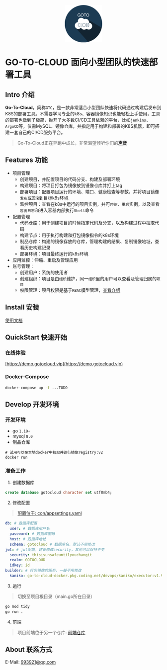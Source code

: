 
<div align="center">
<img alt="GOTOCLOUD LOGO" height="120" src="https://github.com/go-to-cloud/go-to-cloud-frontend/blob/main/src/assets/imgs/logo.png" title="GOTOCLOUD" width="120"/>
</div>

# GO-TO-CLOUD 面向小型团队的快速部署工具

## Intro 介绍

**Go-To-Cloud**，简称`GTC`，是一款非常适合小型团队快速将代码通过构建后发布到K8S的部署工具。不需要学习专业的k8s、容器镜像知识也能轻松上手使用，工具的部署也做到了极简，抛开了大多数CI/CD工具依赖的平台，比如`jenkins`、`ArgoCD`等，仅需MySQL、镜像仓库，并指定用于构建和部署的K8S机器，即可搭建一套自己的CI/CD服务平台。

> Go-To-Cloud正在奔跑中成长，非常渴望倾听你们的[**声音**](https://github.com/go-to-cloud/go-to-cloud/issues)

## Features 功能

- 项目管理
  - 创建项目，并配置项目的代码分支、构建及部署环境
  - 构建项目：将项目打包为镜像放到镜像仓库并打上tag
  - 部署项目：配置项目运行的环境、端口、健康检查等参数，并将项目镜像`发布`或`回滚`到目标k8s环境
  - 监控项目：查看在k8s中运行的项目实例，并可`伸缩`、`重启`实例，以及查看`容器日志`和进入容器内部执行`Shell`命令
- 配置管理
  - 代码仓库：用于创建项目的时候指定代码及分支，以及构建过程中拉取代码
  - 构建节点：用于执行构建和打包镜像指令的k8s环境
  - 制品仓库：构建的镜像存放的仓库，管理构建的结果、复制镜像地址，查看历史构建记录
  - 部署环境：项目最终运行的k8s环境
- 应用监控：伸缩、重启及管理应用
- 账号管理：
  - 创建用户：系统的使用者
  - 创建组织：项目是由`组织`维护，同一`组织`里的用户可以查看及管理归属的`项目`
  - 权限管理：项目权限是基于`RBAC`模型管理，[查看介绍](https://github.com/go-to-cloud/go-to-cloud/tree/main/internal/auth)
  
## Install 安装

[使用文档](https://go-to-cloud.github.io)

## QuickStart 快速开始

### 在线体验

[https://demo.gotocloud.vip](https://demo.gotocloud.vip)

### Docker-Compose

```bash
docker-compose up -f ...TODO
``` 

## Develop 开发环境

### 开发环境

- go `1.19+`
- mysql `8.0`
- 制品仓库 

```shell
# 试用可以在本地docker中拉取并运行镜像registry:v2
docker run
```

### 准备工作

1. 创建数据库
```sql
create database gotocloud character set utf8mb4;
```

2. 修改配置
> [配置位于: con/appsettings.yaml](https://github.com/go-to-cloud/go-to-cloud/blob/main/conf/appsettings.yaml)

```yaml
db: # 数据库配置
  user: # 数据库用户名
  password: # 数据库密码
  host: # 数据库地址
  schema: gotocloud # 数据库名，默认不用修改
jwt: # jwt配置，建议修改security，其他可以保持不变
  security: thisisunsafeuntilyouchangit 
  realm: GOTOCLOUD
  idkey: id
builder: # 打包镜像的服务，一般不用修改
  kaniko: go-to-cloud-docker.pkg.coding.net/devops/kaniko/executor:v1.9.1-debug
```
3. 运行
> 切换至项目根目录（main.go所在目录）
```bash
go mod tidy
go run .
```

4. 前端

> 项目前端位于另一个仓库: [前端仓库](https://github.com/go-to-cloud/go-to-cloud-frontend)


## About 联系方式

E-Mail: 993921@qq.com
